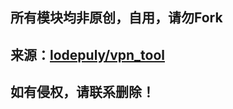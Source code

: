 ## 所有模块均非原创，自用，请勿Fork

## 来源：[lodepuly/vpn_tool](https://gitlab.com/lodepuly/vpn_tool/-/tree/master/Tool/Loon/Plugin)

## 如有侵权，请联系删除！